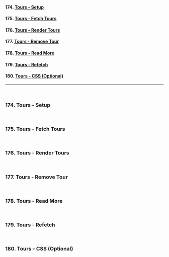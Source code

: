 #### 174. [Tours - Setup](#174)

#### 175. [Tours - Fetch Tours](#175)

#### 176. [Tours - Render Tours](#176)

#### 177. [Tours - Remove Tour](#177)

#### 178. [Tours - Read More](#178)

#### 179. [Tours - Refetch](#179)

#### 180. [Tours - CSS (Optional)](#180)

---

<br>

### 174. Tours - Setup<a id='174'></a>

<br>

### 175. Tours - Fetch Tours<a id='175'></a>

<br>

### 176. Tours - Render Tours<a id='176'></a>

<br>

### 177. Tours - Remove Tour<a id='177'></a>

<br>

### 178. Tours - Read More<a id='178'></a>

<br>

### 179. Tours - Refetch<a id='179'></a>

<br>

### 180. Tours - CSS (Optional)<a id='180'></a>

<br>
